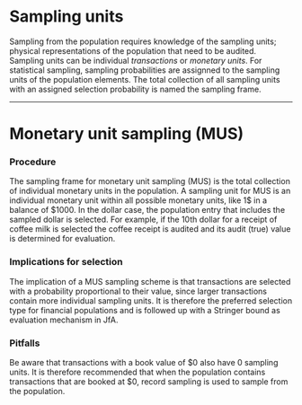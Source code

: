 Sampling units
==========================

Sampling from the population requires knowledge of the sampling units; physical representations of the population that need to be audited. Sampling units can be individual <i>transactions</i> or <i>monetary units</i>. For statistical sampling, sampling probabilities are assignned to the sampling units of the population elements. The total collection of all sampling units with an assigned selection probability is named the sampling frame. 

-------

Monetary unit sampling (MUS)
==========================

### Procedure

The sampling frame for monetary unit sampling (MUS) is the total collection of individual monetary units in the population. A sampling unit for MUS is an individual monetary unit within all possible monetary units, like 1$ in a balance of $1000. In the dollar case, the population entry that includes the sampled dollar is selected. For example, if the 10th dollar for a receipt of coffee milk is selected the coffee receipt is audited and its audit (true) value is determined for evaluation. 

### Implications for selection

The implication of a MUS sampling scheme is that transactions are selected with a probability proportional to their value, since larger transactions contain more individual sampling units. It is therefore the preferred selection type for financial populations and is followed up with a Stringer bound as evaluation mechanism in JfA.

### Pitfalls

Be aware that transactions with a book value of $0 also have 0 sampling units. It is therefore recommended that when the population contains transactions that are booked at $0, record sampling is used to sample from the population.
